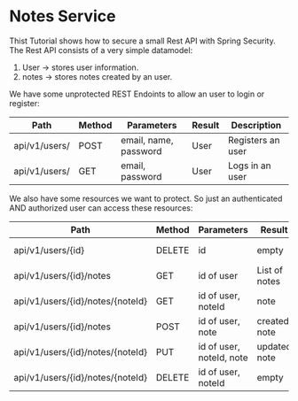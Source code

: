 # Notes Service

Thist Tutorial shows how to secure a small Rest API with Spring Security.
The Rest API consists of a very simple datamodel:

1. User     -> stores user information.
2. notes    -> stores notes created by an user. 

We have some unprotected REST Endoints to allow an user to login or register:

|Path         |Method|Parameters             |Result|Description      |
|-------------|------|-----------------------|------|-----------------|
|api/v1/users/|POST  |email, name, password  |User  |Registers an user|
|api/v1/users/|GET   |email, password        |User  |Logs in an user  |

We also have some resources we want to protect. So just an authenticated
AND authorized user can access these resources: 

|Path                            |Method|Parameters              |Result        |Description           |
|--------------------------------|------|------------------------|--------------|----------------------|
|api/v1/users/{id}               |DELETE|id                      |empty         |Registers an user     |
|api/v1/users/{id}/notes         |GET   |id of user              |List of notes |All notes of an user  |
|api/v1/users/{id}/notes/{noteId}|GET   |id of user, noteId      |note          |A notes of an user    |
|api/v1/users/{id}/notes         |POST  |id of user, note        |created note  |Creates a new note    |
|api/v1/users/{id}/notes/{noteId}|PUT   |id of user, noteId, note|updated note  |Updates a given note  |
|api/v1/users/{id}/notes/{noteId}|DELETE|id of user, noteId      |empty         |Deletes a note        |
